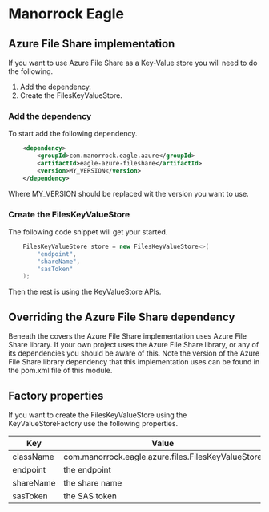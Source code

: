 # Manorrock Eagle

## Azure File Share implementation

If you want to use Azure File Share as a Key-Value store you will need to do the
following.

1. Add the dependency.
2. Create the FilesKeyValueStore.

### Add the dependency

To start add the following dependency.

```xml
    <dependency>
        <groupId>com.manorrock.eagle.azure</groupId>
        <artifactId>eagle-azure-fileshare</artifactId>
        <version>MY_VERSION</version>
    </dependency>
```

Where MY_VERSION should be replaced wit the version you want to use.

### Create the FilesKeyValueStore

The following code snippet will get your started.

```java
    FilesKeyValueStore store = new FilesKeyValueStore<>(
        "endpoint",
        "shareName",
        "sasToken"
    );
```

Then the rest is using the KeyValueStore APIs.

## Overriding the Azure File Share dependency

Beneath the covers the Azure File Share implementation uses Azure File Share 
library. If your own project uses the Azure File Share library, or any of its 
dependencies you should be aware of this. Note the version of the Azure File
Share library dependency that this implementation uses can be found in the
pom.xml file of this module.

## Factory properties

If you want to create the FilesKeyValueStore using the KeyValueStoreFactory 
use the following properties.

| Key | Value 
| --- | -----
| className | com.manorrock.eagle.azure.files.FilesKeyValueStore
| endpoint | the endpoint
| shareName | the share name
| sasToken | the SAS token
